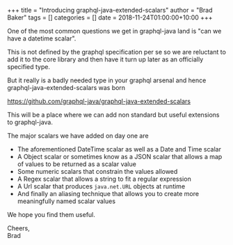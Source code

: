 +++
title = "Introducing graphql-java-extended-scalars"
author = "Brad Baker"
tags = []
categories = []
date = 2018-11-24T01:00:00+10:00
+++

One of the most common questions we get in graphql-java land is "can we have a datetime scalar".

This is not defined by the graphql specification per se so we are reluctant to add it to the core library and then have it turn
up later as an officially specified type.

But it really is a badly needed type in your graphql arsenal and hence graphql-java-extended-scalars was born 

https://github.com/graphql-java/graphql-java-extended-scalars

This will be a place where we can add non standard but useful extensions to graphql-java.

The major scalars we have added on day one are

 * The aforementioned DateTime scalar as well as a Date and Time scalar
 * A Object scalar or sometimes know as a JSON scalar that allows a map of values to be returned as a scalar value
 * Some numeric scalars that constrain the values allowed
 * A Regex scalar that allows a string to fit a regular expression
 * A Url scalar that produces `java.net.URL` objects at runtime 
 * And finally an aliasing technique that allows you to create more meaningfully named scalar values
 
 We hope you find them useful. 


Cheers,<br>
Brad